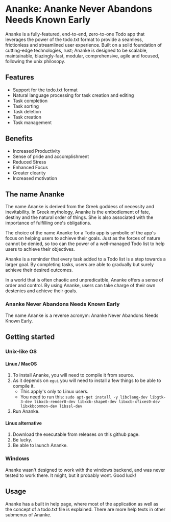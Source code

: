 # Ananke: Ananke Never Abandons Needs Known Early

Ananke is a fully-featured, end-to-end, zero-to-one Todo app that leverages the power of the todo.txt format to provide a seamless, frictionless and streamlined user experience.
Built on a solid foundation of cutting-edge technologies, rust; Ananke is designed to be scalable, maintainable, blazingly-fast, modular, comprehensive, agile and focused, following the unix philosopy.

## Features
- Support for the todo.txt format
- Natural language processing for task creation and editing
- Task completion
- Task sorting
- Task deletion
- Task creation
- Task management

## Benefits
- Increased Productivity
- Sense of pride and accomplishment
- Reduced Stress
- Enhanced Focus
- Greater clearity
- Increased motivation

## The name Ananke

The name Ananke is derived from the Greek goddess of necessity and inevitability. In Greek mythology, Ananke is the embodiement of fate, destiny and the natural order of things. She is also associated with the importance of fulfilling one's obligations.

The choice of the name Ananke for a Todo app is symbolic of the app's focus on helping users to achieve their goals. Just as the forces of nature cannot be denied, so too can the power of a well-managed Todo list to help users to achieve their objectives.

Ananke is a reminder that every task added to a Todo list is a step towards a larger goal. By completing tasks, users are able to gradually but surely achieve their desired outcomes.

In a world that is often chaotic and unpredicatble, Ananke offers a sense of order and control. By using Ananke, users can take charge of their own destenies and achieve their goals.

### Ananke Never Abandons Needs Known Early

The name Ananke is a reverse acronym: Ananke Never Abandons Needs Known Early.

## Getting started

### Unix-like OS

#### Linux / MacOS

1. To install Ananke, you will need to compile it from source.
2. As it depends on `egui` you will need to install a few things to be able to compile it.
    - This apply's only to Linux users.
    - You need to run this: `sudo apt-get install -y libclang-dev libgtk-3-dev libxcb-render0-dev libxcb-shape0-dev libxcb-xfixes0-dev libxkbcommon-dev libssl-dev`
3. Run Ananke.

#### Linux alternative

1. Download the executable from releases on this github page.
2. Be lucky.
3. Be able to launch Ananke.

### Windows

Ananke wasn't designed to work with the windows backend, and was never tested to work there. It might, but it probably wont. Good luck!

## Usage

Ananke has a built in help page, where most of the application as well as the concept of a todo.txt file is explained.
There are more help texts in other submenus of Ananke.
